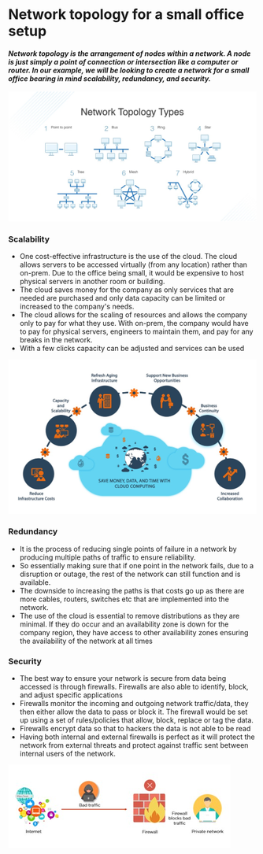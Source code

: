 #  Network topology for a small office setup
#### __*Network topology is the arrangement of nodes within a network. A node is just simply a point of connection or intersection like a computer or router. In our example, we will be looking to create a network for a small office bearing in mind scalability, redundancy, and security.*__

![OfficeTopologyTypes](OfficeTopolgyTypesImage1.jpg)

### Scalability  
* One cost-effective infrastructure is the use of the cloud. The cloud allows servers to be accessed virtually (from any location) rather than on-prem. Due to the office being small, it would be expensive to host physical servers in another room or building.
* The cloud saves money for the company as only services that are needed are purchased and only data capacity can be limited or increased to the company's needs.
* The cloud allows for the scaling of resources and allows the company only to pay for what they use. With on-prem, the company would have to pay for physical servers, engineers to maintain them, and pay for any breaks in the network.
* With a few clicks capacity can be adjusted and services can be used 
 

![Scalability](ScalabilityImage2.jpg)


### Redundancy  
* It is the process of reducing single points of failure in a network by producing multiple paths of traffic to ensure reliability.    
* So essentially making sure that if one point in the network fails, due to a disruption or outage, the rest of the network can still function and is available.   
* The downside to increasing the paths is that costs go up as there are more cables, routers, switches etc that are implemented into the network.  
* The use of the cloud is essential to remove distributions as they are minimal. If they do occur and an availability zone is down for the company region, they have access to other availability zones ensuring the availability of the network at all times

### Security  
* The best way to ensure your network is secure from data being accessed is through firewalls. Firewalls are also able to identify, block, and adjust specific applications  
* Firewalls monitor the incoming and outgoing network traffic/data, they then either allow the data to pass or block it. The firewall would be set up using a set of rules/policies that allow, block, replace or tag the data.  
* Firewalls encrypt data so that to hackers the data is not able to be read   
* Having both internal and external firewalls is perfect as it will protect the network from external threats and protect against traffic sent between internal users of the network.

![alt text](SecurityImage3.jpg)





